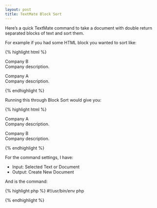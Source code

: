 ```yaml
---
layout: post
title: TextMate Block Sort
---
```


Here’s a quick TextMate command to take a document with double return separated blocks of text and sort them. 

For example if you had some HTML block you wanted to sort like:


{% highlight html %}
<p>
	Company B
	<br />Company description.
</p>

<p>
	Company A
	<br />Company description.
</p>
{% endhighlight %}

Running this through Block Sort would give you:

{% highlight html %}
<p>
	Company A
	<br />Company description.
</p>

<p>
	Company B
	<br />Company description.
</p>
{% endhighlight %}


For the command settings, I have:

* Input: Selected Text or Document
* Output: Create New Document


And is the command:

{% highlight php %}
#!/usr/bin/env php 
<?php
$document = file_get_contents('php://stdin'); 
$blocks = explode("\n\n", $document); 
sort($blocks);

foreach ($blocks as $block)
{
	print $block . "\n\n";
}
?>
{% endhighlight %}
